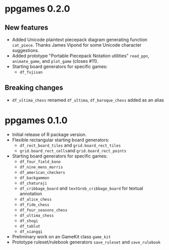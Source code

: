 ppgames 0.2.0
=============

New features
------------

* Added Unicode plaintext piecepack diagram generating function ``cat_piece``.
  Thanks James Vipond for some Unicode character suggestions.
* Added prototype "Portable Piecepack Notation utilities" ``read_ppn``, ``animate_game``,
  and ``plot_game`` (closes #11).
* Starting board generators for specific games:
    - ``df_fujisan`` 

Breaking changes
----------------

* ``df_ultima_chess`` renamed ``df_ultima``, ``df_baroque_chess`` added as an alias

ppgames 0.1.0
=============

* Initial release of R package version.
* Flexible rectangular starting board generators:
    - ``df_rect_board_tiles`` and ``grid.board_rect_tiles``
    - ``grid.board_rect_cells``and ``grid.board_rect_points``
* Starting board generators for specific games:
    - ``df_four_field_kono``
    - ``df_nine_mens_morris``
    - ``df_american_checkers``
    - ``df_backgammon``
    - ``df_chaturaji``
    - ``df_cribbage_board`` and ``textGrob_cribbage_board`` for textual annotation
    - ``df_alice_chess``
    - ``df_fide_chess``
    - ``df_four_seasons_chess``
    - ``df_ultima_chess``
    - ``df_shogi``
    - ``df_tablut``
    - ``df_xiangqi``
* Preliminary work on an GameKit class ``game_kit``
* Prototype ruleset/rulebook generators ``save_ruleset`` and ``save_rulebook``
